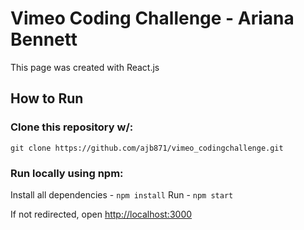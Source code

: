 # Vimeo Coding Challenge - Ariana Bennett
This page was created with React.js

## How to Run

### Clone this repository w/:
`git clone https://github.com/ajb871/vimeo_codingchallenge.git`

### Run locally using npm:
Install all dependencies - 
`npm install`
Run -
`npm start`

If not redirected, open [http://localhost:3000](http://localhost:3000) 
